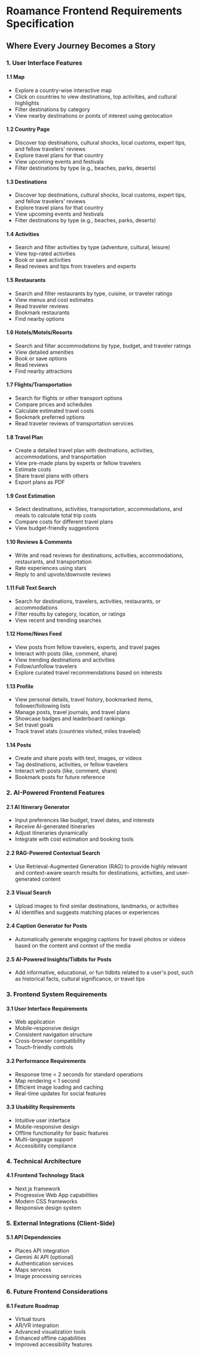 # Roamance Frontend Requirements Specification

## Where Every Journey Becomes a Story

### 1. User Interface Features

#### 1.1 Map

- Explore a country-wise interactive map
- Click on countries to view destinations, top activities, and cultural highlights
- Filter destinations by category
- View nearby destinations or points of interest using geolocation

#### 1.2 Country Page

- Discover top destinations, cultural shocks, local customs, expert tips, and fellow travelers' reviews
- Explore travel plans for that country
- View upcoming events and festivals
- Filter destinations by type (e.g., beaches, parks, deserts)

#### 1.3 Destinations

- Discover top destinations, cultural shocks, local customs, expert tips, and fellow travelers' reviews
- Explore travel plans for that country
- View upcoming events and festivals
- Filter destinations by type (e.g., beaches, parks, deserts)

#### 1.4 Activities

- Search and filter activities by type (adventure, cultural, leisure)
- View top-rated activities
- Book or save activities
- Read reviews and tips from travelers and experts

#### 1.5 Restaurants

- Search and filter restaurants by type, cuisine, or traveler ratings
- View menus and cost estimates
- Read traveler reviews
- Bookmark restaurants
- Find nearby options

#### 1.6 Hotels/Motels/Resorts

- Search and filter accommodations by type, budget, and traveler ratings
- View detailed amenities
- Book or save options
- Read reviews
- Find nearby attractions

#### 1.7 Flights/Transportation

- Search for flights or other transport options
- Compare prices and schedules
- Calculate estimated travel costs
- Bookmark preferred options
- Read traveler reviews of transportation services

#### 1.8 Travel Plan

- Create a detailed travel plan with destinations, activities, accommodations, and transportation
- View pre-made plans by experts or fellow travelers
- Estimate costs
- Share travel plans with others
- Export plans as PDF

#### 1.9 Cost Estimation

- Select destinations, activities, transportation, accommodations, and meals to calculate total trip costs
- Compare costs for different travel plans
- View budget-friendly suggestions

#### 1.10 Reviews & Comments

- Write and read reviews for destinations, activities, accommodations, restaurants, and transportation
- Rate experiences using stars
- Reply to and upvote/downvote reviews

#### 1.11 Full Text Search

- Search for destinations, travelers, activities, restaurants, or accommodations
- Filter results by category, location, or ratings
- View recent and trending searches

#### 1.12 Home/News Feed

- View posts from fellow travelers, experts, and travel pages
- Interact with posts (like, comment, share)
- View trending destinations and activities
- Follow/unfollow travelers
- Explore curated travel recommendations based on interests

#### 1.13 Profile

- View personal details, travel history, bookmarked items, follower/following lists
- Manage posts, travel journals, and travel plans
- Showcase badges and leaderboard rankings
- Set travel goals
- Track travel stats (countries visited, miles traveled)

#### 1.14 Posts

- Create and share posts with text, images, or videos
- Tag destinations, activities, or fellow travelers
- Interact with posts (like, comment, share)
- Bookmark posts for future reference

### 2. AI-Powered Frontend Features

#### 2.1 AI Itinerary Generator

- Input preferences like budget, travel dates, and interests
- Receive AI-generated itineraries
- Adjust itineraries dynamically
- Integrate with cost estimation and booking tools

#### 2.2 RAG-Powered Contextual Search

- Use Retrieval-Augmented Generation (RAG) to provide highly relevant and context-aware search results for destinations, activities, and user-generated content

#### 2.3 Visual Search

- Upload images to find similar destinations, landmarks, or activities
- AI identifies and suggests matching places or experiences

#### 2.4 Caption Generator for Posts

- Automatically generate engaging captions for travel photos or videos based on the content and context of the media

#### 2.5 AI-Powered Insights/Tidbits for Posts

- Add informative, educational, or fun tidbits related to a user's post, such as historical facts, cultural significance, or travel tips

### 3. Frontend System Requirements

#### 3.1 User Interface Requirements

- Web application
- Mobile-responsive design
- Consistent navigation structure
- Cross-browser compatibility
- Touch-friendly controls

#### 3.2 Performance Requirements

- Response time < 2 seconds for standard operations
- Map rendering < 1 second
- Efficient image loading and caching
- Real-time updates for social features

#### 3.3 Usability Requirements

- Intuitive user interface
- Mobile-responsive design
- Offline functionality for basic features
- Multi-language support
- Accessibility compliance

### 4. Technical Architecture

#### 4.1 Frontend Technology Stack

- Next.js framework
- Progressive Web App capabilities
- Modern CSS frameworks
- Responsive design system

### 5. External Integrations (Client-Side)

#### 5.1 API Dependencies

- Places API integration
- Gemini AI API (optional)
- Authentication services
- Maps services
- Image processing services

### 6. Future Frontend Considerations

#### 6.1 Feature Roadmap

- Virtual tours
- AR/VR integration
- Advanced visualization tools
- Enhanced offline capabilities
- Improved accessibility features
